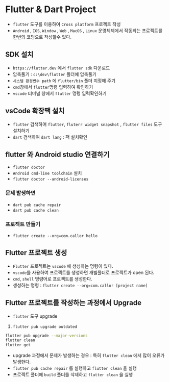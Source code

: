 # Flutter & Dart Project

- `flutter` 도구를 이용하여 `Cross platform` 프로젝트 작성
- `Android` , `IOS`, `Window` , `Web` , `MacOS` , `Linux` 운영체제에서 작동되는 프로젝트를 한번의 코딩으로 작성할수 있다.

## SDK 설치

- `https://flutter.dev` 에서 `flutter sdk` 다운로드
- 압축풀기 : `c:\dev\flutter` 폴더에 압축풀기
- `시스템 환경변수 path` 에 `flutter/bin` 폴더 지정해 주기
- `cmd`창에서 `flutter`명령 입력하여 확인하기
- `vscode` 터미널 창에서 `flutter` 명령 입력확인하기

## vsCode 확장팩 설치

- `flutter` 검색하여 `flutter`, `fluterr widget snapshot` , `flutter files` 도구 설치하기
- `dart` 검색하여 `dart lang` : 팩 설치확인

## flutter 와 Android studio 연결하기

- `flutter doctor`
- `Android cmd-line toolchain` 설치
- `flutter doctor --android-licenses`

### 문제 발생하면

- `dart pub cache repair`
- `dart pub cache clean`

### 프로젝트 만들기

- `flutter create --org=com.callor hello`

## Flutter 프로젝트 생성

- `Flutter` 프로젝트는 `vscode` 에 생성하는 명령이 있다.
- `vscode`를 사용하여 프로젝트를 생성하면 개별폴더로 프로젝트가 open 된다.
- `cmd`, `shell` 명령어로 프로젝트를 생성한다.
- 생성하는 명령 : `flutter create --org=com.callor [project name]`

## Flutter 프로젝트를 작성하는 과정에서 Upgrade

- `flutter` 도구 upgrade

1. `flutter pub upgrade outdated`

```bash
flutter pub upgrade --major-versions
flutter clean
flutter get
```

- upgrade 과정에서 문제가 발생하는 경우 : 특히 `flutter clean` 에서 많이 오류가 발생한다.
- `flutter pub cache repair` 를 실행하고 `flutter clean` 을 실행
- 프로젝트 폴더에 `build` 폴더를 삭제하고 `flutter clean` 을 실행
